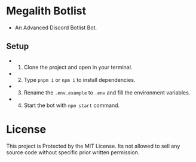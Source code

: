 # Megalith Botlist
- An Advanced Discord Botlist Bot.

## Setup
- 1. Clone the project and open in your terminal.
- 2. Type `pnpm i` or `npm i` to install dependencies.
- 3. Rename the `.env.example` to `.env` and fill the environment variables.
- 4. Start the bot with `npm start` command.

# License
This project is Protected by the MIT License.
Its not allowed to sell any source code without specific prior written permission.
